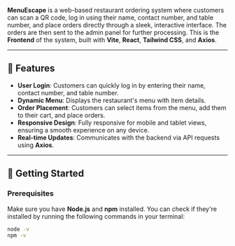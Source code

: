 **MenuEscape** is a web-based restaurant ordering system where customers can scan a QR code, log in using their name, contact number, and table number, and place orders directly through a sleek, interactive interface. The orders are then sent to the admin panel for further processing. This is the **Frontend** of the system, built with **Vite**, **React**, **Tailwind CSS**, and **Axios**.

---

## 🌟 Features

- **User Login**: Customers can quickly log in by entering their name, contact number, and table number.
- **Dynamic Menu**: Displays the restaurant's menu with item details.
- **Order Placement**: Customers can select items from the menu, add them to their cart, and place orders.
- **Responsive Design**: Fully responsive for mobile and tablet views, ensuring a smooth experience on any device.
- **Real-time Updates**: Communicates with the backend via API requests using **Axios**.

---

## 🚀 Getting Started

### Prerequisites

Make sure you have **Node.js** and **npm** installed. You can check if they're installed by running the following commands in your terminal:

```bash
node -v
npm -v
